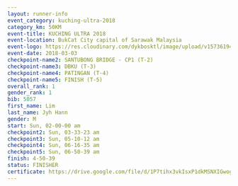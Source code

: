 ```yaml
--- 
layout: runner-info 
event_category: kuching-ultra-2018 
category_km: 50KM 
event-title: KUCHING ULTRA 2018 
event-location: BukCat City capital of Sarawak Malaysia 
event-logo: https://res.cloudinary.com/dykbosktl/image/upload/v1573619473/Logo/kuching-ultra-2018-logo_tlpvm5.png 
event-date: 2018-03-03 
checkpoint-name2: SANTUBONG BRIDGE - CP1 (T-2) 
checkpoint-name3: DBKU (T-3) 
checkpoint-name4: PATINGAN (T-4) 
checkpoint-name5: FINISH (T-5) 
overall_rank: 1
gender_rank: 1
bib: 5057
first_name: Lim
last_name: Jyh Hann
gender: M
start: Sun, 02-00-00 am
checkpoint2: Sun, 03-33-23 am
checkpoint3: Sun, 05-10-12 am
checkpoint4: Sun, 06-16-35 am
checkpoint5: Sun, 06-50-39 am
finish: 4-50-39
status: FINISHER
certificate: https://drive.google.com/file/d/1P7tihx3vkIsxP1dkMSNXIGwogtCGf4I/view?usp=sharing","CERTIFICATE")
--- 
```


